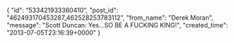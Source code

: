  {
   "id": "533421933360410",
   "post_id": "462493170453287_462528253783112",
   "from_name": "Derek Moran",
   "message": "Scott Duncan: Yes...SO BE A FUCKING KING!",
   "created_time": "2013-07-05T23:16:39+0000"
 }
